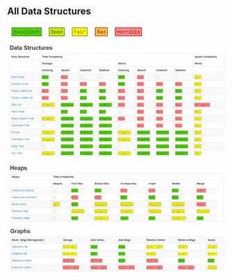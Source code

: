 <h2>All Data Structures</h2>

<img src="https://github.com/neelbavarva/Java/blob/main/Z_Images/info.jpeg">

<img src="https://github.com/neelbavarva/Java/blob/main/Z_Images/data_structures.jpeg">

<img src="https://github.com/neelbavarva/Java/blob/main/Z_Images/heap.jpeg">

<img src="https://github.com/neelbavarva/Java/blob/main/Z_Images/graphs.jpeg">


